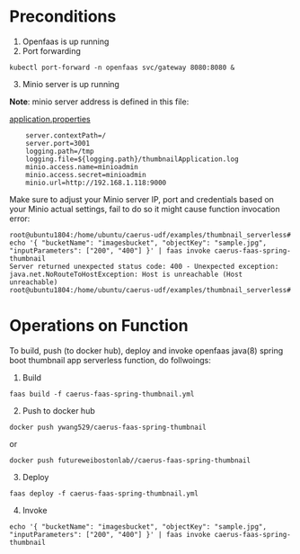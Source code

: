 # Preconditions
1. Openfaas is up running
2. Port forwarding
```
kubectl port-forward -n openfaas svc/gateway 8080:8080 &
```
3. Minio server is up running 

**Note**: minio server address is defined in this file:

[application.properties](examples/thumbnail_serverless/template/springboot/src/main/resources/application.properties)
```
	server.contextPath=/
	server.port=3001
	logging.path=/tmp
	logging.file=${logging.path}/thumbnailApplication.log
	minio.access.name=minioadmin
	minio.access.secret=minioadmin
	minio.url=http://192.168.1.118:9000
```
Make sure to adjust your Minio server IP, port and credentials based on your Minio actual settings, fail to do so it might cause function invocation error: 
```
root@ubuntu1804:/home/ubuntu/caerus-udf/examples/thumbnail_serverless# echo '{ "bucketName": "imagesbucket", "objectKey": "sample.jpg", "inputParameters": ["200", "400"] }' | faas invoke caerus-faas-spring-thumbnail
Server returned unexpected status code: 400 - Unexpected exception: java.net.NoRouteToHostException: Host is unreachable (Host unreachable)
root@ubuntu1804:/home/ubuntu/caerus-udf/examples/thumbnail_serverless#
```




# Operations on Function
To build, push (to docker hub), deploy and invoke openfaas java(8) spring boot thumbnail app serverless function, do follwoings:
1. Build
```
faas build -f caerus-faas-spring-thumbnail.yml
```
2. Push to docker hub
```
docker push ywang529/caerus-faas-spring-thumbnail
```
or
```
docker push futureweibostonlab//caerus-faas-spring-thumbnail
```

3. Deploy
```
faas deploy -f caerus-faas-spring-thumbnail.yml
```
4. Invoke
```
echo '{ "bucketName": "imagesbucket", "objectKey": "sample.jpg", "inputParameters": ["200", "400"] }' | faas invoke caerus-faas-spring-thumbnail
```
